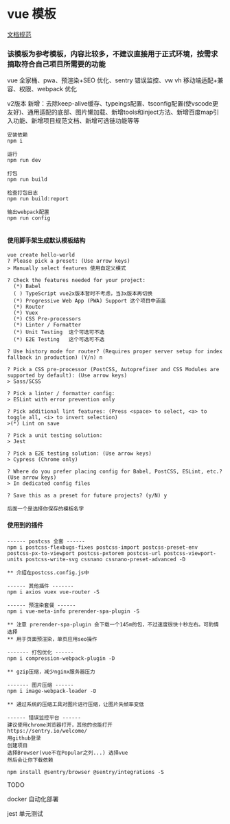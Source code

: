 # vue 模板
[文档规范](./规范文档.MD)
### 该模板为参考模板，内容比较多，不建议直接用于正式环境，按需求摘取符合自己项目所需要的功能

vue 全家桶、pwa、预渲染+SEO 优化、sentry 错误监控、vw vh 移动端适配+兼容、权限、webpack 优化

v2版本 新增：去除keep-alive缓存、typeings配置、tsconfig配置(使vscode更友好)、通用适配的底部、图片懒加载、新增tools和inject方法、新增百度map引入功能、新增项目规范文档、新增可选链功能等等

```
安装依赖
npm i

运行
npm run dev

打包
npm run build

检查打包日志
npm run build:report

输出webpack配置
npm run config


```

#### 使用脚手架生成默认模板结构
```
vue create hello-world
? Please pick a preset: (Use arrow keys)
> Manually select features 使用自定义模式

? Check the features needed for your project:
  (*) Babel
  ( ) TypeScript vue2x版本暂时不考虑，当3x版本再切换
  (*) Progressive Web App (PWA) Support 这个项目中涵盖
  (*) Router
  (*) Vuex
  (*) CSS Pre-processors
  (*) Linter / Formatter
  (*) Unit Testing  这个可选可不选 
  (*) E2E Testing   这个可选可不选

? Use history mode for router? (Requires proper server setup for index fallback in production) (Y/n) n

? Pick a CSS pre-processor (PostCSS, Autoprefixer and CSS Modules are supported by default): (Use arrow keys)
> Sass/SCSS

? Pick a linter / formatter config:
> ESLint with error prevention only

? Pick additional lint features: (Press <space> to select, <a> to toggle all, <i> to invert selection)
>(*) Lint on save

? Pick a unit testing solution:
> Jest

? Pick a E2E testing solution: (Use arrow keys)
> Cypress (Chrome only)

? Where do you prefer placing config for Babel, PostCSS, ESLint, etc.? (Use arrow keys)
> In dedicated config files

? Save this as a preset for future projects? (y/N) y

后面一个是选择你保存的模板名字
```

#### 使用到的插件
```
------ postcss 全套 ------
npm i postcss-flexbugs-fixes postcss-import postcss-preset-env postcss-px-to-viewport postcss-pxtorem postcss-url postcss-viewport-units postcss-write-svg cssnano cssnano-preset-advanced -D

** 介绍在postcss.config.js中
```
```
------ 其他插件 -------
npm i axios vuex vue-router -S
```
```
------ 预渲染套餐 ------
npm i vue-meta-info prerender-spa-plugin -S

** 注意 prerender-spa-plugin 会下载一个145m的包，不过速度很快十秒左右。可酌情选择
** 用于页面预渲染，单页应用seo操作
```
```
------- 打包优化 ------
npm i compression-webpack-plugin -D

** gzip压缩，减少nginx服务器压力
```
```
------- 图片压缩 ------
npm i image-webpack-loader -D

** 通过系统的压缩工具对图片进行压缩，让图片失帧率变低
```
```
------ 错误监控平台 ------
建议使用chrome浏览器打开，其他的也能打开
https://sentry.io/welcome/
用github登录
创建项目
选择Browser(vue不在Popular之列...) 选择vue
然后会让你下载依赖

npm install @sentry/browser @sentry/integrations -S

```


TODO

docker 自动化部署

jest 单元测试

